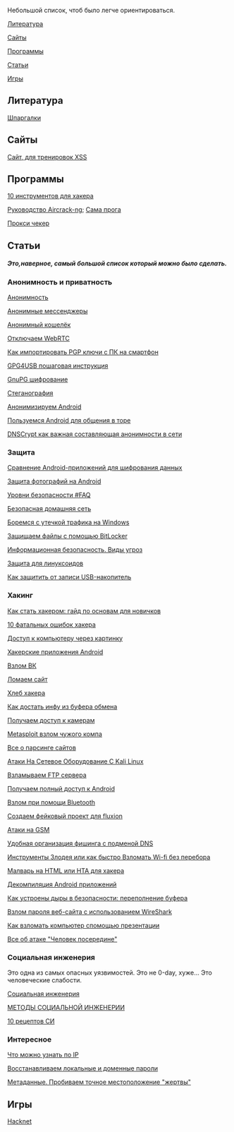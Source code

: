 Небольшой список, чтоб было легче ориентироваться.

[Литература](#литература)

[Сайты](#сайты)

[Программы](#программы)

[Статьи](#статьи)

[Игры](#игры)

<h2>Литература</h2>

[Шпаргалки](https://github.com/CerberusIncorporated/study/blob/master/%D0%98%D0%BD%D1%84.%D0%B1%D0%B5%D0%B7/%D0%9A%D0%BD%D0%B8%D0%B6%D0%BA%D0%B8/%D0%A8%D0%BF%D0%B0%D1%80%D0%B3%D0%B0%D0%BB%D0%BA%D0%B8.md)

<H2>Сайты</H2>

[Сайт, для тренировок XSS](https://xss-game.appspot.com/level1)

<h2>Программы</h2>

[10 инструментов для хакера](https://telegra.ph/10-instrumentov-dlya-hakera-03-23)

[Руководство Aircrack-ng](https://telegra.ph/Aircrack-ng-03-18); [Сама прога](https://www.aircrack-ng.org/)

[Прокси чекер](https://checkerproxy.net/)


<h2>Статьи</h2>

<h5>Это,наверное, самый большой список который можно было сделать.</h5>

<h3>Анонимность и приватность</h3>

[Анонимность](https://telegra.ph/Anonimnost-03-08)

[Анонимные мессенджеры](https://telegra.ph/Anonimnye-messendzhery-03-13)

[Анонимный кошелёк](https://telegra.ph/Anonimnyj-ehl-koshelek-03-13)

[Отключаем WebRTC](https://telegra.ph/Otklyuchaem-WebRTC-03-28)

[Как импортировать PGP ключи с ПК на смартфон](https://telegra.ph/Kak-importirovat-PGP-klyuchi-s-PK-na-smartfon-04-08)

[GPG4USB пошаговая инструкция](https://telegra.ph/GPG4USB-poshagovaya-instrukciya-03-07)

[GnuPG шифрование](https://telegra.ph/GnuPG-shifrovanie-03-08-2)

[Стеганография](https://telegra.ph/Steganografiya-03-08)

[Анонимизируем Android](https://telegra.ph/Anonimiziruem-Android-11-19)

[Пользуемся Android для общения в торе](https://telegra.ph/Polzuemsya-Android-dlya-obshcheniya-v-tore-04-16)

[DNSCrypt как важная составляющая анонимности в сети](https://telegra.ph/DNSCrypt-kak-vazhnaya-sostavlyayushchaya-anonimnosti-v-seti-04-15)

<h3>Защита</h3>

[Сравнение Android-приложений для шифрования данных](https://telegra.ph/Sravnenie-Android-prilozhenij-dlya-shifrovaniya-dannyh-03-18)

[Защита фотографий на Android](https://telegra.ph/Zashchita-fotografij-na-Android-03-18)

[Уровни безопасности #FAQ](https://telegra.ph/Urovni-bezopasnosti-FAQ-11-21)

[Безопасная домашняя сеть](https://telegra.ph/Bezopasnaya-domashnyaya-set-sozdayom-izolirovannyj-segment-dlya-gostej-03-26)

[ Боремся с утечкой трафика на Windows](https://telegra.ph/Boremsya-s-utechkoj-trafika-na-Windows-04-03)

[Защищаем файлы с помощью BitLocker](https://telegra.ph/Zashchishchaem-fajly-s-pomoshchyu-BitLocker-03-07)

[Информационная безопасность. Виды угроз](https://telegra.ph/Informacionnaya-bezopasnost-Vidy-ugroz-03-20)

[Защита для линуксоидов](https://telegra.ph/Kak-obezopasit-sebya-9-tryukov-dlya-linuksoidov-11-13)

[Как защитить от записи USB-накопитель](https://telegra.ph/Kak-zashchitit-ot-zapisi-USB-nakopitel-04-26)

<h3>Хакинг</h3>

[Как стать хакером: гайд по основам для новичков](https://telegra.ph/Kak-stat-hakerom-gajd-po-osnovam-dlya-novichkov-04-21)

[10 фатальных ошибок хакера](https://telegra.ph/10-fatalnyh-oshibok-hakera-04-15)

[Доступ к компьютеру через картинку](https://telegra.ph/Dostup-k-kompyuteru-cherez-kartinku-03-13)

[Хакерские приложения Android](https://telegra.ph/Hakerskie-prilozheniya-03-13)

[Взлом ВК](https://telegra.ph/Vzlom-VK-03-18)

[Ломаем сайт](https://telegra.ph/Lomaem-sajt-03-23)

[Хлеб хакера](https://telegra.ph/Hleb-hakera-03-27)

[Как достать инфу из буфера обмена](https://telegra.ph/Kak-dostat-infu-iz-bufera-obmena-03-28)

[Получаем доступ к камерам](https://telegra.ph/Poluchaem-dostup-k-kameram-03-28)

[Metasploit взлом чужого компа](https://telegra.ph/Metasploit-vzlom-chuzhogo-kompa-04-15)

[Все о парсинге сайтов](https://telegra.ph/Vse-o-parsinge-sajtov-03-28)

[Атаки На Сетевое Оборудование С Kali Linux](https://telegra.ph/Ataki-Na-Setevoe-Oborudovanie-S-Kali-Linux-04-18)

[Взламываем FTP сервера](https://telegra.ph/Vzlamyvaem-FTP-servera-03-28)

[Получаем полный доступ к Android](https://telegra.ph/Poluchaem-polnyj-dostup-k-Android-03-28)

[Взлом при помощи Bluetooth](https://telegra.ph/Vzlom-pri-pomoshchi-Bluetooth-03-28)

[Создаем фейковый проект для fluxion](https://telegra.ph/Sozdaem-fejkovyj-proekt-dlya-fluxion-04-03)

[Атаки на GSM](https://telegra.ph/Ataki-na-GSM-03-18)

[Удобная организация фишинга с подменой DNS](https://telegra.ph/Udobnaya-organizaciya-fishinga-s-podmenoj-DNS-04-03)

[Инструменты Злодея или как быстро Взломать Wi-fi без перебора](https://telegra.ph/Instrumenty-Zlodeya-ili-kak-bystro-Vzlomat-Wi-fi-bez-perebora-04-03)

[Малварь на HTML или HTA для хакера](https://telegra.ph/Malvar-na-HTML-ili-HTA-dlya-hakera-04-08)

[Декомпиляция Android приложений](https://telegra.ph/Dekompilyaciya-android-prilozhenij-04-03)

[Как устроены дыры в безопасности: переполнение буфера](https://habr.com/ru/post/266591/)

[Взлом пароля веб-сайта с использованием WireShark](https://telegra.ph/Vzlom-parolya-veb-sajta-s-ispolzovaniem-WireShark-04-25)

[Как взломать компьютер спомощью презентации](https://telegra.ph/Kak-vzlomat-kompyuter-spomoshchyu-prezentacii-04-25)

[Все об атаке "Человек посередине"](https://telegra.ph/Vse-ob-atake-CHelovek-poseredine-Man-in-the-Middle-MitM-04-26)


<h3>Социальная инженерия</h3>

Это одна из самых опасных уязвимостей. Это не 0-day, хуже... Это человеческие слабости.

[Социальная инженерия](https://telegra.ph/Socialnaya-inzheneriya-03-26-2)

[МЕТОДЫ СОЦИАЛЬНОЙ ИНЖЕНЕРИИ](https://telegra.ph/METODY-SOCIALNOJ-INZHENERII-03-26)

[10 рецептов СИ](https://telegra.ph/10-receptov-SI-04-13)

<h3>Интересное</h3>

[Что можно узнать по IP](https://cryptoworld.su/chto-mozhno-uznat-po-ip-adresu/)

[Восстанавливаем локальные и доменные пароли](https://telegra.ph/Vosstanavlivaem-lokalnye-i-domennye-paroli-03-23)

[Метаданные. Пробиваем точное местоположение "жертвы"](https://telegra.ph/Metadannye-11-19)

<h2>Игры</h2>

[Hacknet](https://store.steampowered.com/app/365450/Hacknet/?l=russian)

